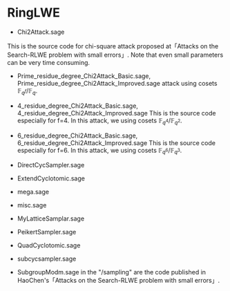 # RingLWE
* Chi2Attack.sage

This is the source code for chi-square attack proposed at「Attacks on the Search-RLWE problem with small errors」.
Note that even small parameters can be very time consuming.


* Prime_residue_degree_Chi2Attack_Basic.sage, Prime_residue_degree_Chi2Attack_Improved.sage
attack using cosets $\mathbb{F}_{q^f}/\mathbb{F}_q$.


* 4_residue_degree_Chi2Attack_Basic.sage, 4_residue_degree_Chi2Attack_Improved.sage
This is the source code especially for f=4. In this attack, we using cosets $\mathbb{F}_{q^4}/\mathbb{F}_{q^2}$.

* 6_residue_degree_Chi2Attack_Basic.sage, 6_residue_degree_Chi2Attack_Improved.sage
This is the source code especially for f=6. In this attack, we using cosets $\mathbb{F}_{q^6}/\mathbb{F}_{q^3}$.

* DirectCycSampler.sage
* ExtendCyclotomic.sage
* mega.sage
* misc.sage
* MyLatticeSamplar.sage
* PeikertSampler.sage
* QuadCyclotomic.sage
* subcycsampler.sage
* SubgroupModm.sage
in the "/sampling" are the code published in HaoChen's「Attacks on the Search-RLWE problem with small errors」.
